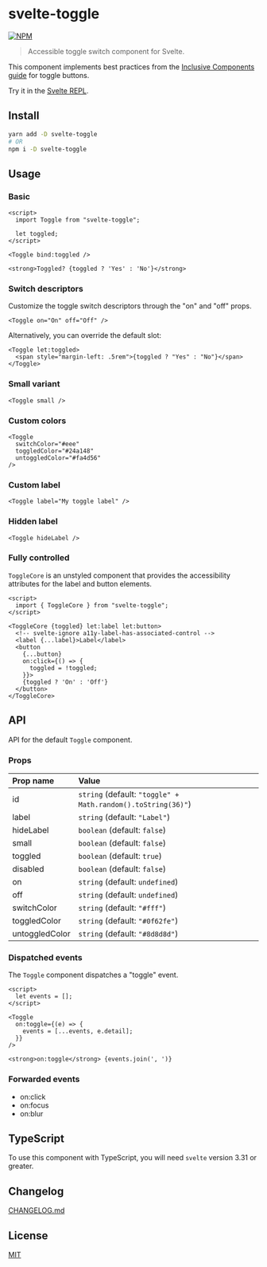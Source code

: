 # svelte-toggle

[![NPM][npm]][npm-url]

> Accessible toggle switch component for Svelte.

This component implements best practices from the [Inclusive Components guide](https://inclusive-components.design/toggle-button/) for toggle buttons.

Try it in the [Svelte REPL](https://svelte.dev/repl/7eee5c643a684315a4fdfe45964aca61?version=3.24.1).

<!-- TOC -->

## Install

```bash
yarn add -D svelte-toggle
# OR
npm i -D svelte-toggle
```

## Usage

### Basic

<!-- prettier-ignore-start -->
```svelte
<script>
  import Toggle from "svelte-toggle";

  let toggled;
</script>

<Toggle bind:toggled />

<strong>Toggled? {toggled ? 'Yes' : 'No'}</strong>
```
<!-- prettier-ignore-end -->

### Switch descriptors

Customize the toggle switch descriptors through the "on" and "off" props.

<!-- prettier-ignore-start -->
```svelte
<Toggle on="On" off="Off" />
```
<!-- prettier-ignore-end -->

Alternatively, you can override the default slot:

<!-- prettier-ignore-start -->
```svelte
<Toggle let:toggled>
  <span style="margin-left: .5rem">{toggled ? "Yes" : "No"}</span>
</Toggle>
```
<!-- prettier-ignore-end -->

### Small variant

<!-- prettier-ignore-start -->
```svelte
<Toggle small />
```
<!-- prettier-ignore-end -->

### Custom colors

<!-- prettier-ignore-start -->
```svelte
<Toggle
  switchColor="#eee"
  toggledColor="#24a148"
  untoggledColor="#fa4d56"
/>
```
<!-- prettier-ignore-end -->

### Custom label

<!-- prettier-ignore-start -->
```svelte
<Toggle label="My toggle label" />
```
<!-- prettier-ignore-end -->

### Hidden label

<!-- prettier-ignore-start -->
```svelte
<Toggle hideLabel />
```
<!-- prettier-ignore-end -->

### Fully controlled

`ToggleCore` is an unstyled component that provides the accessibility attributes for the label and button elements.

<!-- prettier-ignore-start -->
```svelte
<script>
  import { ToggleCore } from "svelte-toggle";
</script>

<ToggleCore {toggled} let:label let:button>
  <!-- svelte-ignore a11y-label-has-associated-control -->
  <label {...label}>Label</label>
  <button
    {...button}
    on:click={() => {
      toggled = !toggled;
    }}>
    {toggled ? 'On' : 'Off'}
  </button>
</ToggleCore>
```
<!-- prettier-ignore-end -->

## API

API for the default `Toggle` component.

### Props

| Prop name      | Value                                                        |
| :------------- | :----------------------------------------------------------- |
| id             | `string` (default: `"toggle" + Math.random().toString(36)"`) |
| label          | `string` (default: `"Label"`)                                |
| hideLabel      | `boolean` (default: `false`)                                 |
| small          | `boolean` (default: `false`)                                 |
| toggled        | `boolean` (default: `true`)                                  |
| disabled       | `boolean` (default: `false`)                                 |
| on             | `string` (default: `undefined`)                              |
| off            | `string` (default: `undefined`)                              |
| switchColor    | `string` (default: `"#fff"`)                                 |
| toggledColor   | `string` (default: `"#0f62fe"`)                              |
| untoggledColor | `string` (default: `"#8d8d8d"`)                              |

### Dispatched events

The `Toggle` component dispatches a "toggle" event.

<!-- prettier-ignore-start -->
```svelte
<script>
  let events = [];
</script>

<Toggle
  on:toggle={(e) => {
    events = [...events, e.detail];
  }}
/>

<strong>on:toggle</strong> {events.join(', ')}
```
<!-- prettier-ignore-end -->

### Forwarded events

- on:click
- on:focus
- on:blur

## TypeScript

To use this component with TypeScript, you will need `svelte` version 3.31 or greater.

## Changelog

[CHANGELOG.md](CHANGELOG.md)

## License

[MIT](LICENSE)

[npm]: https://img.shields.io/npm/v/svelte-toggle.svg?color=%230f62fe&style=for-the-badge
[npm-url]: https://npmjs.com/package/svelte-toggle
